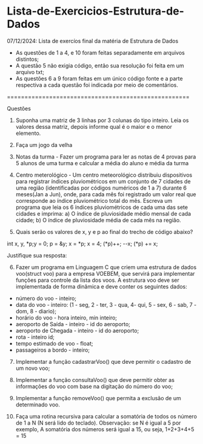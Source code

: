 # Lista-de-Exercicios-Estrutura-de-Dados
07/12/2024: Lista de exercíos final da matéria de Estrutura de Dados

- As questões de 1 a 4, e 10 foram feitas separadamente em arquivos distintos;
- A questão 5 não exigia código, então sua resolução foi feita em um arquivo txt;
- As questões 6 a 9 foram feitas em um único código fonte e a parte respectiva a cada questão foi indicada por meio de comentários.

====================================================

Questões

1. Suponha uma matriz de 3 linhas por 3 colunas do tipo inteiro.
Leia os valores dessa matriz, depois informe qual é o maior e o menor elemento.

2. Faça um jogo da velha

3. Notas da turma - Fazer um programa para ler as notas de 4 provas para 5 alunos de uma turma e calcular a média do aluno e média da turma

4. Centro meterológico - Um centro meteorológico distribuiu dispositivos para registrar índices pluviométricos em um conjunto de 7 cidades de uma região (identificadas por códigos numéricos de 1 a 7) durante 6 meses(Jan a Jun), onde, para cada mês foi registrado um valor real que corresponde ao índice pluviométrico total do mês.
Escreva um programa que leia os 6 índices pluviométricos de cada uma das sete cidades e imprima:
a) O índice de pluviosidade médio mensal de cada cidade;
b) O índice de pluviosidade média de cada mês na região.

5. Quais serão os valores de x, y e p ao final do trecho de código abaixo?

int x, y, *p;y = 0;
p = &y;
x = *p;
x = 4;
(*p)++;
--x;
(*p) += x;

Justifique sua resposta:

6. Fazer um programa em Linguagem C que criem uma estrutura de dados voo(struct voo) para a empresa VOEBEM, que servirá para implementar funções para controle da lista
dos voos. A estrutura voo deve ser implementada de forma dinâmica e deve conter os seguintes dados:
- número do voo - inteiro;
- data do voo - inteiro: (1 - seg, 2 - ter, 3 - qua, 4- qui, 5 - sex, 6 - sab, 7 - dom, 8 - diario);
- horário do voo - hora inteiro, min inteiro;
- aeroporto de Saída - inteiro - id do aeroporto;
- aeroporto de Chegada - inteiro - id do aeroporto;
- rota - inteiro id;
- tempo estimado de voo - float;
- passageiros a bordo - inteiro;

 
7. Implementar a função cadastrarVoo() que deve permitir o cadastro de um novo voo;

8. Implementar a função consultaVoo() que deve permitir obter as informações do voo com base na digitação do número do voo;

9. Implementar a função removeVoo() que permita a exclusão de um determinado voo.

10. Faça uma rotina recursiva para calcular a somatória de todos os número de 1 a N (N será lido do teclado).
Observação: se N é igual a 5 por exemplo, A somatória dos números será igual a 15, ou seja, 1+2+3+4+5 = 15 
